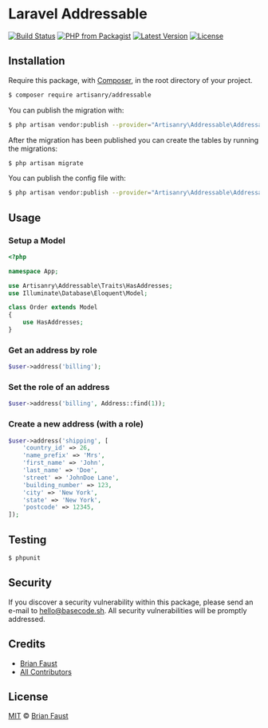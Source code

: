 # Laravel Addressable

[![Build Status](https://img.shields.io/travis/artisanry/Addressable/master.svg?style=flat-square)](https://travis-ci.org/artisanry/Addressable)
[![PHP from Packagist](https://img.shields.io/packagist/php-v/artisanry/addressable.svg?style=flat-square)]()
[![Latest Version](https://img.shields.io/github/release/artisanry/Addressable.svg?style=flat-square)](https://github.com/artisanry/Addressable/releases)
[![License](https://img.shields.io/packagist/l/artisanry/Addressable.svg?style=flat-square)](https://packagist.org/packages/artisanry/Addressable)

## Installation

Require this package, with [Composer](https://getcomposer.org/), in the root directory of your project.

``` bash
$ composer require artisanry/addressable
```

You can publish the migration with:

```bash
$ php artisan vendor:publish --provider="Artisanry\Addressable\AddressableServiceProvider" --tag="migrations"
```

After the migration has been published you can create the tables by running the migrations:

```bash
$ php artisan migrate
```

You can publish the config file with:

```bash
$ php artisan vendor:publish --provider="Artisanry\Addressable\AddressableServiceProvider" --tag="config"
```

## Usage

### Setup a Model
``` php
<?php

namespace App;

use Artisanry\Addressable\Traits\HasAddresses;
use Illuminate\Database\Eloquent\Model;

class Order extends Model
{
    use HasAddresses;
}
```

### Get an address by role
``` php
$user->address('billing');
```

### Set the role of an address
``` php
$user->address('billing', Address::find(1));
```

### Create a new address (with a role)
``` php
$user->address('shipping', [
    'country_id' => 26,
    'name_prefix' => 'Mrs',
    'first_name' => 'John',
    'last_name' => 'Doe',
    'street' => 'JohnDoe Lane',
    'building_number' => 123,
    'city' => 'New York',
    'state' => 'New York',
    'postcode' => 12345,
]);
```

## Testing

``` bash
$ phpunit
```

## Security

If you discover a security vulnerability within this package, please send an e-mail to hello@basecode.sh. All security vulnerabilities will be promptly addressed.

## Credits

- [Brian Faust](https://github.com/faustbrian)
- [All Contributors](../../contributors)

## License

[MIT](LICENSE) © [Brian Faust](https://basecode.sh)
